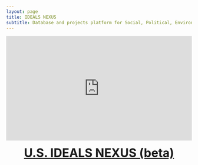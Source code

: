 ```yaml
---
layout: page
title: IDEALS NEXUS
subtitle: Database and projects platform for Social, Political, Environmental, and Economic ideals.
---
```


<div style="padding:56.25% 0 0 0;position:relative;"><iframe src="https://player.vimeo.com/video/931827070?badge=0&amp;autopause=0&amp;player_id=0&amp;app_id=58479&muted=1&background=1" frameborder="0" allow="autoplay; fullscreen; picture-in-picture; clipboard-write" style="position:absolute;top:0;left:0;width:100%;height:100%;" title="Ideals Nexus Site Preview"></iframe></div><script src="https://player.vimeo.com/api/player.js"></script>

<p style="text-align: center;"><font size="6"><b><a href="http://us.ideals.nexus">U.S. IDEALS NEXUS (beta)</a></b></font></p>
